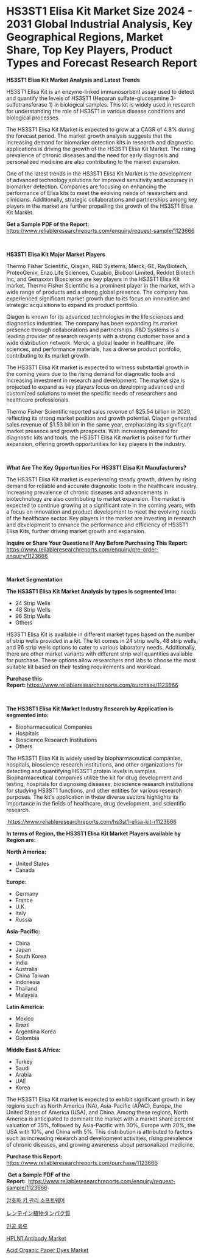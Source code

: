 <p><h1>HS3ST1 Elisa Kit Market Size 2024 - 2031 Global Industrial Analysis, Key Geographical Regions, Market Share, Top Key Players, Product Types and Forecast Research Report</h1></p><p><strong>HS3ST1 Elisa Kit Market Analysis and Latest Trends</strong></p>
<p><p>HS3ST1 Elisa Kit is an enzyme-linked immunosorbent assay used to detect and quantify the levels of HS3ST1 (Heparan sulfate-glucosamine 3-sulfotransferase 1) in biological samples. This kit is widely used in research for understanding the role of HS3ST1 in various disease conditions and biological processes.</p><p>The HS3ST1 Elisa Kit Market is expected to grow at a CAGR of 4.8% during the forecast period. The market growth analysis suggests that the increasing demand for biomarker detection kits in research and diagnostic applications is driving the growth of the HS3ST1 Elisa Kit Market. The rising prevalence of chronic diseases and the need for early diagnosis and personalized medicine are also contributing to the market expansion.</p><p>One of the latest trends in the HS3ST1 Elisa Kit Market is the development of advanced technology solutions for improved sensitivity and accuracy in biomarker detection. Companies are focusing on enhancing the performance of Elisa kits to meet the evolving needs of researchers and clinicians. Additionally, strategic collaborations and partnerships among key players in the market are further propelling the growth of the HS3ST1 Elisa Kit Market.</p></p>
<p><strong>Get a Sample PDF of the Report:&nbsp;</strong> <a href="https://www.reliableresearchreports.com/enquiry/request-sample/1123666">https://www.reliableresearchreports.com/enquiry/request-sample/1123666</a></p>
<p>&nbsp;</p>
<p><strong>HS3ST1 Elisa Kit Major Market Players</strong></p>
<p><p>Thermo Fisher Scientific, Qiagen, R&D Systems, Merck, GE, RayBiotech, ProteoGenix, Enzo Life Sciences, Cusabio, Biobool Limited, Reddot Biotech Inc, and Genaxxon Bioscience are key players in the HS3ST1 Elisa Kit market. Thermo Fisher Scientific is a prominent player in the market, with a wide range of products and a strong global presence. The company has experienced significant market growth due to its focus on innovation and strategic acquisitions to expand its product portfolio.</p><p>Qiagen is known for its advanced technologies in the life sciences and diagnostics industries. The company has been expanding its market presence through collaborations and partnerships. R&D Systems is a leading provider of research reagents with a strong customer base and a wide distribution network. Merck, a global leader in healthcare, life sciences, and performance materials, has a diverse product portfolio, contributing to its market growth.</p><p>The HS3ST1 Elisa Kit market is expected to witness substantial growth in the coming years due to the rising demand for diagnostic tools and increasing investment in research and development. The market size is projected to expand as key players focus on developing advanced and customized solutions to meet the specific needs of researchers and healthcare professionals.</p><p>Thermo Fisher Scientific reported sales revenue of $25.54 billion in 2020, reflecting its strong market position and growth potential. Qiagen generated sales revenue of $1.53 billion in the same year, emphasizing its significant market presence and growth prospects. With increasing demand for diagnostic kits and tools, the HS3ST1 Elisa Kit market is poised for further expansion, offering growth opportunities for key players in the industry.</p></p>
<p>&nbsp;</p>
<p><strong>What Are The Key Opportunities For HS3ST1 Elisa Kit Manufacturers?</strong></p>
<p><p>The HS3ST1 Elisa Kit market is experiencing steady growth, driven by rising demand for reliable and accurate diagnostic tools in the healthcare industry. Increasing prevalence of chronic diseases and advancements in biotechnology are also contributing to market expansion. The market is expected to continue growing at a significant rate in the coming years, with a focus on innovation and product development to meet the evolving needs of the healthcare sector. Key players in the market are investing in research and development to enhance the performance and efficiency of HS3ST1 Elisa Kits, further driving market growth and expansion.</p></p>
<p><strong>Inquire or Share Your Questions If Any Before Purchasing This Report:</strong> <a href="https://www.reliableresearchreports.com/enquiry/pre-order-enquiry/1123666">https://www.reliableresearchreports.com/enquiry/pre-order-enquiry/1123666</a></p>
<p>&nbsp;</p>
<p><strong>Market Segmentation</strong></p>
<p><strong>The HS3ST1 Elisa Kit Market Analysis by types is segmented into:</strong></p>
<p><ul><li>24 Strip Wells</li><li>48 Strip Wells</li><li>96 Strip Wells</li><li>Others</li></ul></p>
<p><p>HS3ST1 Elisa Kit is available in different market types based on the number of strip wells provided in a kit. The kit comes in 24 strip wells, 48 strip wells, and 96 strip wells options to cater to various laboratory needs. Additionally, there are other market variants with different strip well quantities available for purchase. These options allow researchers and labs to choose the most suitable kit based on their testing requirements and workload.</p></p>
<p><strong>Purchase this Report:&nbsp;</strong><a href="https://www.reliableresearchreports.com/purchase/1123666">https://www.reliableresearchreports.com/purchase/1123666</a></p>
<p>&nbsp;</p>
<p><strong>The HS3ST1 Elisa Kit Market Industry Research by Application is segmented into:</strong></p>
<p><ul><li>Biopharmaceutical Companies</li><li>Hospitals</li><li>Bioscience Research Institutions</li><li>Others</li></ul></p>
<p><p>The HS3ST1 Elisa Kit is widely used by biopharmaceutical companies, hospitals, bioscience research institutions, and other organizations for detecting and quantifying HS3ST1 protein levels in samples. Biopharmaceutical companies utilize the kit for drug development and testing, hospitals for diagnosing diseases, bioscience research institutions for studying HS3ST1 functions, and other entities for various research purposes. The kit's application in these diverse sectors highlights its importance in the fields of healthcare, drug development, and scientific research.</p></p>
<p><a href="https://www.reliableresearchreports.com/hs3st1-elisa-kit-r1123666">&nbsp;https://www.reliableresearchreports.com/hs3st1-elisa-kit-r1123666</a></p>
<p><strong>In terms of Region, the HS3ST1 Elisa Kit Market Players available by Region are:</strong></p>
<p>
    <p> <strong> North America: </strong>
        <ul>
            <li>United States</li>
            <li>Canada</li>
        </ul>
        </p> 
    <p> <strong> Europe: </strong>
        <ul>
            <li>Germany</li>
            <li>France</li>
            <li>U.K.</li>
            <li>Italy</li>
            <li>Russia</li>
        </ul>
        </p> 
    <p> <strong> Asia-Pacific: </strong>
        <ul>
            <li>China</li>
            <li>Japan</li>
            <li>South Korea</li>
            <li>India</li>
            <li>Australia</li>
            <li>China Taiwan</li>
            <li>Indonesia</li>
            <li>Thailand</li>
            <li>Malaysia</li>
        </ul>
        </p> 
    <p> <strong> Latin America: </strong>
        <ul>
            <li>Mexico</li>
            <li>Brazil</li>
            <li>Argentina Korea</li>
            <li>Colombia</li>
        </ul>
        </p> 
    <p> <strong> Middle East & Africa: </strong>
        <ul>
            <li>Turkey</li>
            <li>Saudi</li>
            <li>Arabia</li>
            <li>UAE</li>
            <li>Korea</li>
        </ul>
    </p>
    </p>
<p><p>The HS3ST1 Elisa Kit market is expected to exhibit significant growth in key regions such as North America (NA), Asia-Pacific (APAC), Europe, the United States of America (USA), and China. Among these regions, North America is anticipated to dominate the market with a market share percent valuation of 35%, followed by Asia-Pacific with 30%, Europe with 20%, the USA with 10%, and China with 5%. This distribution is attributed to factors such as increasing research and development activities, rising prevalence of chronic diseases, and growing awareness about personalized medicine.</p></p>
<p><strong>Purchase this Report: </strong><a href="https://www.reliableresearchreports.com/purchase/1123666">https://www.reliableresearchreports.com/purchase/1123666</a></p>
<p>&nbsp;<strong>Get a Sample PDF of the Report:&nbsp;&nbsp;</strong><a href="https://www.reliableresearchreports.com/enquiry/request-sample/1123666">https://www.reliableresearchreports.com/enquiry/request-sample/1123666</a></p>
<p><strong></strong></p>
<p><p><a href="https://medium.com/@staceyhilll80/%EC%95%94%ED%98%B8%ED%99%94-%ED%82%A4-%EA%B4%80%EB%A6%AC-%EC%86%8C%ED%94%84%ED%8A%B8%EC%9B%A8%EC%96%B4-%EC%8B%9C%EC%9E%A5-%EC%A1%B0%EC%82%AC-%EB%B3%B4%EA%B3%A0%EC%84%9C-2024%EB%85%84%EB%B6%80%ED%84%B0-2031%EB%85%84%EA%B9%8C%EC%A7%80%EC%9D%98-%EC%97%AD%EC%82%AC-%EB%B0%8F-%EC%98%88%EC%B8%A1-d3db37340b2a">암호화 키 관리 소프트웨어</a></p><p><a href="https://medium.com/@alexandrakristinadresen/lentein%E6%A4%8D%E7%89%A9%E3%83%97%E3%83%AD%E3%83%86%E3%82%A4%E3%83%B3%E5%B8%82%E5%A0%B4%E3%81%AE%E8%A6%8F%E6%A8%A1%E3%81%AF-%E3%82%B0%E3%83%AD%E3%83%BC%E3%83%90%E3%83%AB%E7%94%A3%E6%A5%AD%E3%81%A7%E6%9C%80%E9%81%A9%E3%81%AA%E3%83%9E%E3%83%BC%E3%82%B1%E3%83%86%E3%82%A3%E3%83%B3%E3%82%B0%E3%83%81%E3%83%A3%E3%83%B3%E3%83%8D%E3%83%AB%E3%82%92%E7%A4%BA%E3%81%97%E3%81%A6%E3%81%84%E3%81%BE%E3%81%99-654621a31291">レンテイン植物タンパク質</a></p><p><a href="https://medium.com/@ryderpfeffer/%EC%9D%B8%EC%A1%B0-%EA%B3%A0%EA%B8%B0-%EC%8B%9C%EC%9E%A5-%EC%84%B1%EA%B3%B5%EC%A0%81%EC%9D%B8-%EB%B9%84%EC%A6%88%EB%8B%88%EC%8A%A4-%EC%A0%84%EB%9E%B5%EC%9D%84-%EC%9C%84%ED%95%9C-%ED%95%B5%EC%8B%AC-%EC%9A%94%EC%86%8C-2031%EB%85%84%EA%B9%8C%EC%A7%80-%EC%98%88%EC%83%81%EC%B9%98-9542a9fd826b">인공 육류</a></p><p><a href="https://github.com/MyrtisWest1/Market-Research-Report-List-1/blob/main/hpln1-antibody-market.md">HPLN1 Antibody Market</a></p><p><a href="https://issuu.com/reportprime-2/docs/acid-organic-paper-dyes-market-size-2030.pptx">Acid Organic Paper Dyes Market</a></p></p>